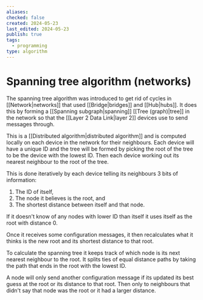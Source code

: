 ```yaml
---
aliases: 
checked: false
created: 2024-05-23
last_edited: 2024-05-23
publish: true
tags:
  - programming
type: algorithm
---
```

# Spanning tree algorithm (networks)

The spanning tree algorithm was introduced to get rid of cycles in [[Network|networks]] that used [[Bridge|bridges]] and [[Hub|hubs]]. It does this by forming a [[Spanning subgraph|spanning]] [[Tree (graph)|tree]] in the network so that the [[Layer 2 Data Link|layer 2]] devices use to send messages through.

This is a [[Distributed algorithm|distributed algorithm]] and is computed locally on each device in the network for their neighbours. Each device will have a unique ID and the tree will be formed by picking the root of the tree to be the device with the lowest ID. Then each device working out its nearest neighbour to the root of the tree. 

This is done iteratively by each device telling its neighbours 3 bits of information:
1. The ID of itself,
2. The node it believes is the root, and
3. The shortest distance between itself and that node.

If it doesn't know of any nodes with lower ID than itself it uses itself as the root with distance 0.

Once it receives some configuration messages, it then recalculates what it thinks is the new root and its shortest distance to that root.

To calculate the spanning tree it keeps track of which node is its next nearest neighbour to the root. It splits ties of equal distance paths by taking the path that ends in the root with the lowest ID.

A node will only send another configuration message if its updated its best guess at the root or its distance to that root. Then only to neighbours that didn't say that node was the root or it had a larger distance.